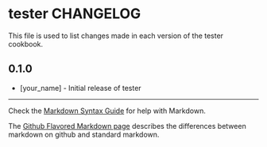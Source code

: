 # tester CHANGELOG

This file is used to list changes made in each version of the tester cookbook.

## 0.1.0
- [your_name] - Initial release of tester

- - -
Check the [Markdown Syntax Guide](http://daringfireball.net/projects/markdown/syntax) for help with Markdown.

The [Github Flavored Markdown page](http://github.github.com/github-flavored-markdown/) describes the differences between markdown on github and standard markdown.
